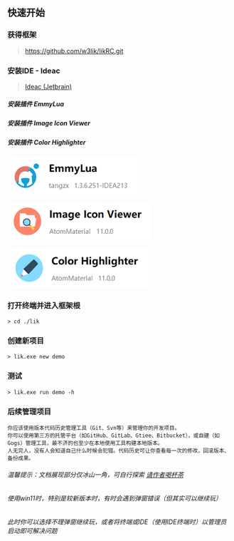 ## 快速开始

### 获得框架

> https://github.com/w3lik/likRC.git

### 安装IDE - Ideac

> <a target="_blank" href="https://www.jetbrains.com/idea/download/#section=windows">Ideac (Jetbrain)</a>

##### 安装插件 EmmyLua

##### 安装插件 Image Icon Viewer

##### 安装插件 Color Highlighter

![Emmylua](docs/images/emmylua.png)

![ImageIconViewer](docs/images/imageIconViewer.png)

![ColorHighlighter](docs/images/colorHighlighter.png)

### 打开终端并进入框架根

```
> cd ./lik
```

### 创建新项目

```
> lik.exe new demo
```

### 测试

```
> lik.exe run demo -h
```

### 后续管理项目

```text
你应该使用版本代码历史管理工具（Git、Svn等）来管理你的开发项目。
你可以使用第三方的托管平台（如GitHub、GitLab、Gtiee、Bitbucket），或自建（如Gogs）管理工具，最不济的也至少在本地使用工具构建本地版本。
人无完人，没有人会知道自己什么时候会犯错。代码历史可让你查看每一次的修改，回滚版本、备份成果。
```

###### 温馨提示：文档展现部分仅冰山一角，可自行探索 <a target="_blank" href="https://afdian.net/a/hunzsig">请作者喝杯茶</a>

###### 使用win11时，特别是较新版本时，有时会遇到弹窗错误（但其实可以继续玩）

###### 此时你可以选择不理弹窗继续玩，或者将终端或IDE（使用IDE终端时）以管理员启动即可解决问题
